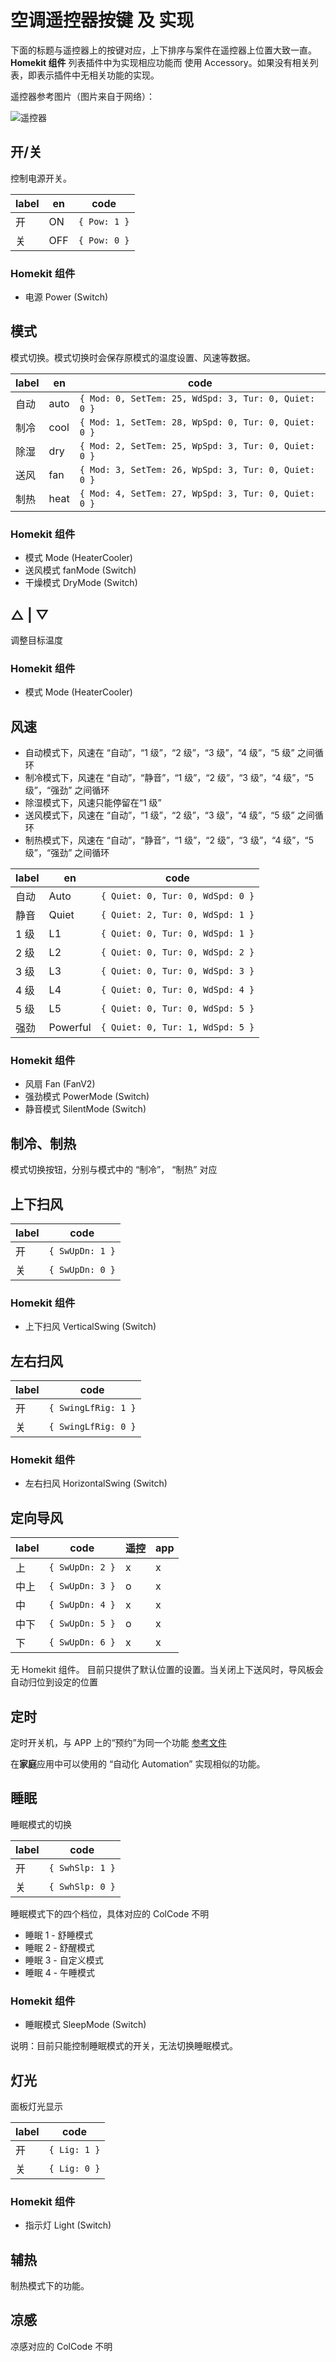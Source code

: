 # 空调遥控器按键 及 实现

下面的标题与遥控器上的按键对应，上下排序与案件在遥控器上位置大致一直。 **Homekit 组件** 列表插件中为实现相应功能而 使用 Accessory。如果没有相关列表，即表示插件中无相关功能的实现。

遥控器参考图片（图片来自于网络）：

![遥控器](./assets/remote-control.png)

## 开/关

控制电源开关。

| label | en  | code         |
| ----- | --- | ------------ |
| 开    | ON  | `{ Pow: 1 }` |
| 关    | OFF | `{ Pow: 0 }` |

### Homekit 组件

- 电源 Power (Switch)

## 模式

模式切换。模式切换时会保存原模式的温度设置、风速等数据。

| label | en   | code                                                 |
| ----- | ---- | ---------------------------------------------------- |
| 自动  | auto | `{ Mod: 0, SetTem: 25, WdSpd: 3, Tur: 0, Quiet: 0 }` |
| 制冷  | cool | `{ Mod: 1, SetTem: 28, WpSpd: 0, Tur: 0, Quiet: 0 }` |
| 除湿  | dry  | `{ Mod: 2, SetTem: 25, WpSpd: 3, Tur: 0, Quiet: 0 }` |
| 送风  | fan  | `{ Mod: 3, SetTem: 26, WpSpd: 3, Tur: 0, Quiet: 0 }` |
| 制热  | heat | `{ Mod: 4, SetTem: 27, WpSpd: 3, Tur: 0, Quiet: 0 }` |

### Homekit 组件

- 模式 Mode (HeaterCooler)
- 送风模式 fanMode (Switch)
- 干燥模式 DryMode (Switch)

## △ | ▽

调整目标温度

### Homekit 组件

- 模式 Mode (HeaterCooler)

## 风速

- 自动模式下，风速在 “自动”，“1 级”，“2 级”，“3 级”，“4 级”，“5 级” 之间循环
- 制冷模式下，风速在 “自动”，“静音”，“1 级”，“2 级”，“3 级”，“4 级”，“5 级”，“强劲” 之间循环
- 除湿模式下，风速只能停留在“1 级”
- 送风模式下，风速在 “自动”，“1 级”，“2 级”，“3 级”，“4 级”，“5 级” 之间循环
- 制热模式下，风速在 “自动”，“静音”，“1 级”，“2 级”，“3 级”，“4 级”，“5 级”，“强劲” 之间循环

| label | en       | code                             |
| ----- | -------- | -------------------------------- |
| 自动  | Auto     | `{ Quiet: 0, Tur: 0, WdSpd: 0 }` |
| 静音  | Quiet    | `{ Quiet: 2, Tur: 0, WdSpd: 1 }` |
| 1 级  | L1       | `{ Quiet: 0, Tur: 0, WdSpd: 1 }` |
| 2 级  | L2       | `{ Quiet: 0, Tur: 0, WdSpd: 2 }` |
| 3 级  | L3       | `{ Quiet: 0, Tur: 0, WdSpd: 3 }` |
| 4 级  | L4       | `{ Quiet: 0, Tur: 0, WdSpd: 4 }` |
| 5 级  | L5       | `{ Quiet: 0, Tur: 0, WdSpd: 5 }` |
| 强劲  | Powerful | `{ Quiet: 0, Tur: 1, WdSpd: 5 }` |

### Homekit 组件

- 风扇 Fan (FanV2)
- 强劲模式 PowerMode (Switch)
- 静音模式 SilentMode (Switch)

## 制冷、制热

模式切换按钮，分别与模式中的 “制冷”， “制热” 对应

## 上下扫风

| label | code            |
| ----- | --------------- |
| 开    | `{ SwUpDn: 1 }` |
| 关    | `{ SwUpDn: 0 }` |

### Homekit 组件

- 上下扫风 VerticalSwing (Switch)

## 左右扫风

| label | code                |
| ----- | ------------------- |
| 开    | `{ SwingLfRig: 1 }` |
| 关    | `{ SwingLfRig: 0 }` |

### Homekit 组件

- 左右扫风 HorizontalSwing (Switch)

## 定向导风

| label | code            | 遥控 | app |
| ----- | --------------- | ---- | --- |
| 上    | `{ SwUpDn: 2 }` | x    | x   |
| 中上  | `{ SwUpDn: 3 }` | o    | x   |
| 中    | `{ SwUpDn: 4 }` | x    | x   |
| 中下  | `{ SwUpDn: 5 }` | o    | x   |
| 下    | `{ SwUpDn: 6 }` | x    | x   |

无 Homekit 组件。 目前只提供了默认位置的设置。当关闭上下送风时，导风板会自动归位到设定的位置

## 定时

定时开关机，与 APP 上的“预约”为同一个功能 [参考文件](https://github.com/tomikaa87/gree-remote#scheduling)

在**家庭**应用中可以使用的 “自动化 Automation” 实现相似的功能。

## 睡眠

睡眠模式的切换

| label | code            |
| ----- | --------------- |
| 开    | `{ SwhSlp: 1 }` |
| 关    | `{ SwhSlp: 0 }` |

睡眠模式下的四个档位，具体对应的 ColCode 不明

- 睡眠 1 - 舒睡模式
- 睡眠 2 - 舒醒模式
- 睡眠 3 - 自定义模式
- 睡眠 4 - 午睡模式

### Homekit 组件

- 睡眠模式 SleepMode (Switch)

说明：目前只能控制睡眠模式的开关，无法切换睡眠模式。

## 灯光

面板灯光显示

| label | code         |
| ----- | ------------ |
| 开    | `{ Lig: 1 }` |
| 关    | `{ Lig: 0 }` |

### Homekit 组件

- 指示灯 Light (Switch)

## 辅热

制热模式下的功能。

## 凉感

凉感对应的 ColCode 不明
